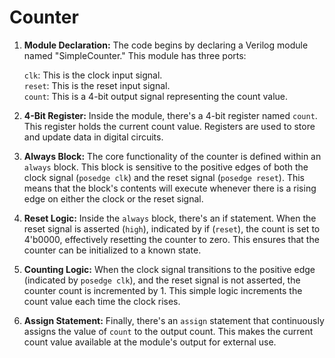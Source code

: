 # Counter

1. **Module Declaration:** The code begins by declaring a Verilog module named "SimpleCounter." This module has three ports:

    `clk`: This is the clock input signal. <br>
    `reset`: This is the reset input signal. <br>
    `count`: This is a 4-bit output signal representing the count value. <br>

2. **4-Bit Register:** Inside the module, there's a 4-bit register named `count`. This register holds the current count value. Registers are used to store and update data in digital circuits.

3. **Always Block:** The core functionality of the counter is defined within an `always` block. This block is sensitive to the positive edges of both the clock signal (`posedge clk`) and the reset signal (`posedge reset`). This means that the block's contents will execute whenever there is a rising edge on either the clock or the reset signal.

4. **Reset Logic:** Inside the `always` block, there's an if statement. When the reset signal is asserted (`high`), indicated by if (`reset`), the count is set to 4'b0000, effectively resetting the counter to zero. This ensures that the counter can be initialized to a known state.

5. **Counting Logic:** When the clock signal transitions to the positive edge (indicated by `posedge clk`), and the reset signal is not asserted, the counter count is incremented by 1. This simple logic increments the count value each time the clock rises.

6. **Assign Statement:** Finally, there's an `assign` statement that continuously assigns the value of `count` to the output count. This makes the current count value available at the module's output for external use.
